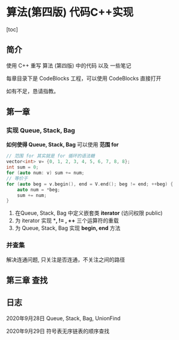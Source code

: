 # 算法(第四版) 代码C++实现

[toc]

## 简介

使用 C++ 重写 算法 (第四版) 中的代码 以及 一些笔记

每章目录下是 CodeBlocks 工程，可以使用 CodeBlocks 直接打开

如有不足，恳请指教。

## 第一章

### 实现 Queue, Stack, Bag

 **如何使得 Queue, Stack, Bag** 可以使用 **范围 for**

```C++
// 范围 for 其实就是 for 循环的语法糖
vector<int> v= {0, 1, 2, 3, 4, 5, 6, 7, 8, 8};
int sum = 0;
for (auto num: v) sum += num;
// 等价于
for (auto beg = v.begin(), end = V.end(); beg != end; ++beg) {
    auto num = *beg;
    sum += num;
}
```

1. 在Queue, Stack, Bag 中定义嵌套类 **iterator** (访问权限 public)
2. 为 iterator 实现 ***, != , ++** 三个运算符的重载
3. 为 Queue, Stack, Bag 实现 **begin, end** 方法

### 并查集

解决连通问题, 只关注是否连通，不关注之间的路径

## 第三章 查找



## 日志

2020年9月28日 Queue, Stack, Bag, UnionFind

2020年9月29日 符号表无序链表的顺序查找